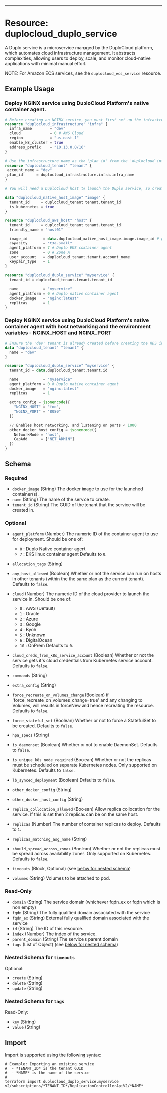 ---

# Resource: duplocloud_duplo_service



A Duplo service is a microservice managed by the DuploCloud platform, which automates cloud infrastructure management. It abstracts complexities, allowing users to deploy, scale, and monitor cloud-native applications with minimal manual effort.

NOTE: For Amazon ECS services, see the `duplocloud_ecs_service` resource.


## Example Usage

### Deploy NGINX service using DuploCloud Platform's native container agent.

```terraform
# Before creating an NGINX service, you must first set up the infrastructure and tenant. Below is the resource for creating the infrastructure.
resource "duplocloud_infrastructure" "infra" {
  infra_name        = "dev"
  cloud             = 0 # AWS Cloud
  region            = "us-east-1"
  enable_k8_cluster = true
  address_prefix    = "10.13.0.0/16"
}

# Use the infrastructure name as the 'plan_id' from the 'duplocloud_infrastructure' resource while creating tenant.
resource "duplocloud_tenant" "tenant" {
 account_name = "dev"
 plan_id      = duplocloud_infrastructure.infra.infra_name
}

# You will need a DuploCloud host to launch the Duplo service, so create a host using following resource configuration.

data "duplocloud_native_host_image" "image" {
  tenant_id     = duplocloud_tenant.tenant.tenant_id
  is_kubernetes = true
}

resource "duplocloud_aws_host" "host" {
  tenant_id     = duplocloud_tenant.tenant.tenant_id
  friendly_name = "host01"

  image_id       = data.duplocloud_native_host_image.image.image_id # get the image_id from the data source
  capacity       = "t3a.small"
  agent_platform = 7 # Duplo EKS container agent
  zone           = 0 # Zone A
  user_account   = duplocloud_tenant.tenant.account_name
  keypair_type   = 1
}

resource "duplocloud_duplo_service" "myservice" {
  tenant_id = duplocloud_tenant.tenant.tenant_id

  name           = "myservice"
  agent_platform = 0 # Duplo native container agent
  docker_image   = "nginx:latest"
  replicas       = 1
}
```

### Deploy NGINX service using DuploCloud Platform's native container agent with host networking and the environment variables - NGINX_HOST and NGINX_PORT

```terraform
# Ensure the 'dev' tenant is already created before creating the RDS instance.
data "duplocloud_tenant" "tenant" {
  name = "dev"
}

resource "duplocloud_duplo_service" "myservice" {
  tenant_id = data.duplocloud_tenant.tenant.id

  name           = "myservice"
  agent_platform = 0 # Duplo native container agent
  docker_image   = "nginx:latest"
  replicas       = 1

  extra_config = jsonencode({
    "NGINX_HOST" = "foo",
    "NGINX_PORT" = "8080"
  })

  // Enables host networking, and listening on ports < 1000
  other_docker_host_config = jsonencode({
    NetworkMode = "host",
    CapAdd      = ["NET_ADMIN"]
  })
}
```

<!-- schema generated by tfplugindocs -->
## Schema

### Required

- `docker_image` (String) The docker image to use for the launched container(s).
- `name` (String) The name of the service to create.
- `tenant_id` (String) The GUID of the tenant that the service will be created in.

### Optional

- `agent_platform` (Number) The numeric ID of the container agent to use for deployment.
Should be one of:

   - `0` : Duplo Native container agent
   - `7` : EKS linux container agent
 Defaults to `0`.
- `allocation_tags` (String)
- `any_host_allowed` (Boolean) Whether or not the service can run on hosts in other tenants (within the the same plan as the current tenant). Defaults to `false`.
- `cloud` (Number) The numeric ID of the cloud provider to launch the service in.
Should be one of:

   - `0` : AWS (Default)
   - `1` : Oracle
   - `2` : Azure
   - `3` : Google
   - `4` : Byoh
   - `5` : Unknown
   - `6` : DigitalOcean
   - `10` : OnPrem
 Defaults to `0`.
- `cloud_creds_from_k8s_service_account` (Boolean) Whether or not the service gets it's cloud credentials from Kubernetes service account. Defaults to `false`.
- `commands` (String)
- `extra_config` (String)
- `force_recreate_on_volumes_change` (Boolean) if 'force_recreate_on_volumes_change=true' and any changing to Volumes, will results in forceNew and hence recreating the resource. Defaults to `false`.
- `force_stateful_set` (Boolean) Whether or not to force a StatefulSet to be created. Defaults to `false`.
- `hpa_specs` (String)
- `is_daemonset` (Boolean) Whether or not to enable DaemonSet. Defaults to `false`.
- `is_unique_k8s_node_required` (Boolean) Whether or not the replicas must be scheduled on separate Kubernetes nodes.  Only supported on Kubernetes. Defaults to `false`.
- `lb_synced_deployment` (Boolean) Defaults to `false`.
- `other_docker_config` (String)
- `other_docker_host_config` (String)
- `replica_collocation_allowed` (Boolean) Allow replica collocation for the service. If this is set then 2 replicas can be on the same host.
- `replicas` (Number) The number of container replicas to deploy. Defaults to `1`.
- `replicas_matching_asg_name` (String)
- `should_spread_across_zones` (Boolean) Whether or not the replicas must be spread across availability zones.  Only supported on Kubernetes. Defaults to `false`.
- `timeouts` (Block, Optional) (see [below for nested schema](#nestedblock--timeouts))
- `volumes` (String) Volumes to be attached to pod.

### Read-Only

- `domain` (String) The service domain (whichever fqdn_ex or fqdn which is non empty)
- `fqdn` (String) The fully qualified domain associated with the service
- `fqdn_ex` (String) External fully qualified domain associated with the service
- `id` (String) The ID of this resource.
- `index` (Number) The index of the service.
- `parent_domain` (String) The service's parent domain
- `tags` (List of Object) (see [below for nested schema](#nestedatt--tags))

<a id="nestedblock--timeouts"></a>
### Nested Schema for `timeouts`

Optional:

- `create` (String)
- `delete` (String)
- `update` (String)


<a id="nestedatt--tags"></a>
### Nested Schema for `tags`

Read-Only:

- `key` (String)
- `value` (String)

## Import

Import is supported using the following syntax:

```shell
# Example: Importing an existing service
#  - *TENANT_ID* is the tenant GUID
#  - *NAME* is the name of the service
#
terraform import duplocloud_duplo_service.myservice v2/subscriptions/*TENANT_ID*/ReplicationControllerApiV2/*NAME*
```
